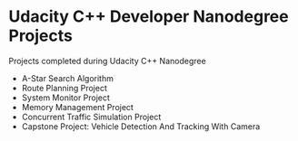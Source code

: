 # Udacity C++ Developer Nanodegree Projects

Projects completed during Udacity C++ Nanodegree


* A-Star Search Algorithm
* Route Planning Project
* System Monitor Project
* Memory Management Project
* Concurrent Traffic Simulation Project
* Capstone Project: Vehicle Detection And Tracking With Camera

